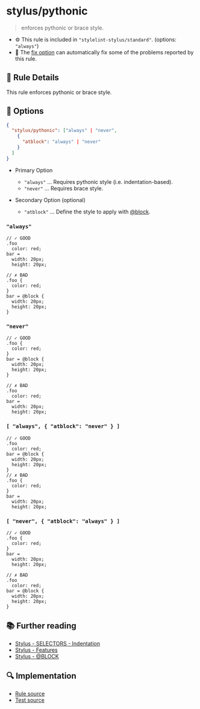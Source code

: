 # stylus/pythonic

> enforces pythonic or brace style.

- :gear: This rule is included in `"stylelint-stylus/standard"`. (options: `"always"`)
- :wrench: The [fix option](https://stylelint.io/user-guide/usage/options#fix) can automatically fix some of the problems reported by this rule.

## :book: Rule Details

This rule enforces pythonic or brace style.

## :wrench: Options

```json
{
  "stylus/pythonic": ["always" | "never",
    {
      "atblock": "always" | "never"
    }
  ]
}
```

- Primary Option
  - `"always"` ... Requires pythonic style (i.e. indentation-based).
  - `"never"` ... Requires brace style.

- Secondary Option (optional)
  - `"atblock"` ... Define the style to apply with [@block].

### `"always"`

<stylelint-code-block fix :rules="{ 'stylus/pythonic': 'always' }">

```styl
// ✓ GOOD
.foo
  color: red;
bar =
  width: 20px;
  height: 20px;

// ✗ BAD
.foo {
  color: red;
}
bar = @block {
  width: 20px;
  height: 20px;
}
```

</stylelint-code-block>

### `"never"`

<stylelint-code-block fix :rules="{ 'stylus/pythonic': 'never' }">

```styl
// ✓ GOOD
.foo {
  color: red;
}
bar = @block {
  width: 20px;
  height: 20px;
}

// ✗ BAD
.foo
  color: red;
bar =
  width: 20px;
  height: 20px;
```

</stylelint-code-block>

### `[ "always", { "atblock": "never" } ]`

<stylelint-code-block fix :rules="{ 'stylus/pythonic': ['always', { atblock: 'never' } ] }">

```styl
// ✓ GOOD
.foo
  color: red;
bar = @block {
  width: 20px;
  height: 20px;
}
// ✗ BAD
.foo {
  color: red;
}
bar =
  width: 20px;
  height: 20px;

```

</stylelint-code-block>

### `[ "never", { "atblock": "always" } ]`

<stylelint-code-block fix :rules="{ 'stylus/pythonic': [ 'never', { atblock: 'always' } ] }">

```styl
// ✓ GOOD
.foo {
  color: red;
}
bar =
  width: 20px;
  height: 20px;

// ✗ BAD
.foo
  color: red;
bar = @block {
  width: 20px;
  height: 20px;
}
```

</stylelint-code-block>

## :books: Further reading

- [Stylus - SELECTORS - Indentation]
- [Stylus - Features]
- [Stylus - @BLOCK]

[Stylus - Features]: https://stylus-lang.com/#features
[Stylus - SELECTORS - Indentation]: https://stylus-lang.com/docs/selectors.html#indentation
[Stylus - @BLOCK]: https://stylus-lang.com/docs/block.html
[@block]: https://stylus-lang.com/docs/block.html

## :mag: Implementation

- [Rule source](https://github.com/stylus/stylelint-stylus/blob/main/lib/rules/pythonic.js)
- [Test source](https://github.com/stylus/stylelint-stylus/blob/main/tests/lib/rules/pythonic.js)
